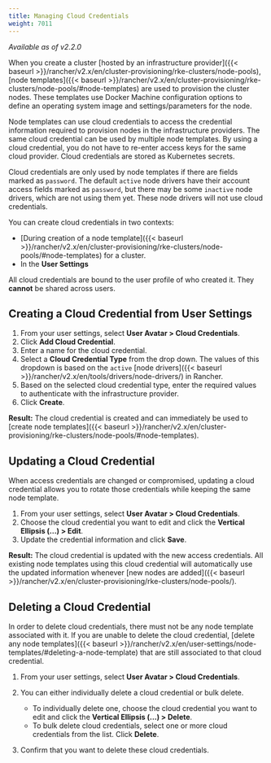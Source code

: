 ```yaml
---
title: Managing Cloud Credentials
weight: 7011
---
```


_Available as of v2.2.0_

When you create a cluster [hosted by an infrastructure provider]({{< baseurl >}}/rancher/v2.x/en/cluster-provisioning/rke-clusters/node-pools), [node templates]({{< baseurl >}}/rancher/v2.x/en/cluster-provisioning/rke-clusters/node-pools/#node-templates) are used to provision the cluster nodes. These templates use Docker Machine configuration options to define an operating system image and settings/parameters for the node.

Node templates can use cloud credentials to access the credential information required to provision nodes in the infrastructure providers. The same cloud credential can be used by multiple node templates. By using a cloud credential, you do not have to re-enter access keys for the same cloud provider. Cloud credentials are stored as Kubernetes secrets.

Cloud credentials are only used by node templates if there are fields marked as `password`. The default `active` node drivers have their account access fields marked as `password`, but there may be some `inactive` node drivers, which are not using them yet. These node drivers will not use cloud credentials.

You can create cloud credentials in two contexts:

- [During creation of a node template]({{< baseurl >}}/rancher/v2.x/en/cluster-provisioning/rke-clusters/node-pools/#node-templates) for a cluster.
- In the **User Settings**

All cloud credentials are bound to the user profile of who created it. They **cannot** be shared across users.

## Creating a Cloud Credential from User Settings

1. From your user settings, select **User Avatar > Cloud Credentials**.
1. Click **Add Cloud Credential**.
1. Enter a name for the cloud credential.
1. Select a **Cloud Credential Type** from the drop down. The values of this dropdown is based on the `active` [node drivers]({{< baseurl >}}/rancher/v2.x/en/tools/drivers/node-drivers/) in Rancher.
1. Based on the selected cloud credential type, enter the required values to authenticate with the infrastructure provider.
1. Click **Create**.

**Result:** The cloud credential is created and can immediately be used to [create node templates]({{< baseurl >}}/rancher/v2.x/en/cluster-provisioning/rke-clusters/node-pools/#node-templates).

## Updating a Cloud Credential

When access credentials are changed or compromised, updating a cloud credential allows you to rotate those credentials while keeping the same node template.  

1. From your user settings, select **User Avatar > Cloud Credentials**.
1. Choose the cloud credential you want to edit and click the **Vertical Ellipsis (...) > Edit**.
1. Update the credential information and click **Save**.

**Result:** The cloud credential is updated with the new access credentials. All existing node templates using this cloud credential will automatically use the updated information whenever [new nodes are added]({{< baseurl >}}/rancher/v2.x/en/cluster-provisioning/rke-clusters/node-pools/).

## Deleting a Cloud Credential

In order to delete cloud credentials, there must not be any node template associated with it. If you are unable to delete the cloud credential, [delete any node templates]({{< baseurl >}}/rancher/v2.x/en/user-settings/node-templates/#deleting-a-node-template) that are still associated to that cloud credential.

1. From your user settings, select **User Avatar > Cloud Credentials**.
1. You can either individually delete a cloud credential or bulk delete.

	- To individually delete one, choose the cloud credential you want to edit and click the **Vertical Ellipsis (...) > Delete**.
	- To bulk delete cloud credentials, select one or more cloud credentials from the list. Click **Delete**.
1. Confirm that you want to delete these cloud credentials.
